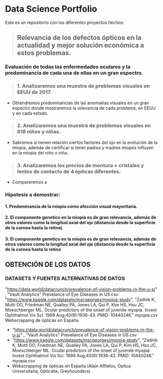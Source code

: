 # Data Science Portfolio
Este es un repositorio con los diferentes proyectos hechos:

>## Relevancia de los defectos ópticos en la actualidad y mejor solución económica a estos problemas.
### Evaluación de todas las enfermedades oculares y la predominancia de cada una de ellas en un gran espectro.
> ### 1. Analizaremos una muestra de problemas visuales en EEUU de 2017.
- Obtendremos predominancias de las anomialias visuales en un gran espectro donde mostraremos la relevancia de cada problema, en EEUU y en cada estado.
> ### 2. Analizaremos una muestra de problemas visuales en 618 niños y niñas.
- Sabremos si tienen relación ciertos factores del ojo en la evolución de la miopía, además de certificar si tener padres y madres miopes influyen en la miopía del niño o niña.
> ### 3. Analizaremos los precios de montura + cristales y lentes de contacto de 4 ópticas diferentes.
- Compararemos a 

### Hipotesis a demostrar:
#### 1. Predominancia de la miopía como afección visual mayoritaria.
#### 2. El componente genetico en la miopía es de gran relevancia, además de otros valores como la longitud axial del ojo (distancia desde la superficie de la cornea hasta la retina)
#### 3. El componente genetico en la miopía es de gran relevancia, además de otros valores como la longitud axial del ojo (distancia desde la superficie de la cornea hasta la retina

## OBTENCIÓN DE LOS DATOS
### DATASETS Y FUENTES ALTERNATIVAS DE DATOS
"https://data.world/datacrunch/prevalence-of-vision-problems-in-the-u-s/" , "Vault Analytics" Prevelance of Eye Diseases in US.csv
"https://www.kaggle.com/datasets/mscgeorges/myopia-study", "Zadnik K, Mutti DO, Friedman NE, Qualley PA, Jones LA, Qui P, Kim HS, Hsu JC, Moeschberger ML. Ocular predictors of the onset of juvenile myopia. Invest Ophthalmol Vis Sci. 1999 Aug;40(9):1936-43. PMID: 10440246." myopia.csv
Webscrapping de ópticas en España
* "https://data.world/datacrunch/prevalence-of-vision-problems-in-the-u-s/" , "Vault Analytics" Prevelance of Eye Diseases in US.csv
* "https://www.kaggle.com/datasets/mscgeorges/myopia-study", "Zadnik K, Mutti DO, Friedman NE, Qualley PA, Jones LA, Qui P, Kim HS, Hsu JC, Moeschberger ML. Ocular predictors of the onset of juvenile myopia. Invest Ophthalmol Vis Sci. 1999 Aug;40(9):1936-43. PMID: 10440246." myopia.csv
* Webscrapping de ópticas en España (Alain Afflelou, Óptica Universitaria, Opticalia, Greyhounders)
